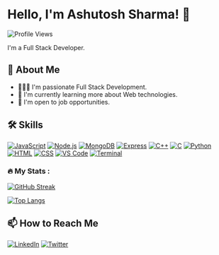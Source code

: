 # Hello, I'm Ashutosh Sharma! 👋

![Profile Views](https://komarev.com/ghpvc/?username=Hackintosh-02)

I'm a Full Stack Developer.

## 🚀 About Me

- 👨🏻‍💻 I'm passionate Full Stack Development.
- 🌱 I'm currently learning more about Web technologies.
- 💼 I'm open to job opportunities.

## 🛠️ Skills

[![JavaScript](https://img.shields.io/badge/-JavaScript-black?style=flat&logo=javascript&link=https://github.com/Hackintosh-02)](https://github.com/Hackintosh-02)
[![Node.js](https://img.shields.io/badge/-Node.js-black?style=flat&logo=node.js&link=https://github.com/Hackintosh-02)](https://github.com/Hackintosh-02)
[![MongoDB](https://img.shields.io/badge/-MongoDB-black?style=flat&logo=mongodb&link=https://github.com/Hackintosh-02)](https://github.com/Hackintosh-02)
[![Express](https://img.shields.io/badge/-Express-black?style=flat&logo=express&link=https://github.com/Hackintosh-02)](https://github.com/Hackintosh-02)
[![C++](https://img.shields.io/badge/-C++-black?style=flat&logo=c%2B%2B&link=https://github.com/Hackintosh-02)](https://github.com/Hackintosh-02)
[![C](https://img.shields.io/badge/-C-black?style=flat&logo=c&link=https://github.com/Hackintosh-02)](https://github.com/Hackintosh-02)
[![Python](https://img.shields.io/badge/-Python-black?style=flat&logo=python&link=https://github.com/Hackintosh-02)](https://github.com/Hackintosh-02)
[![HTML](https://img.shields.io/badge/-HTML-black?style=flat&logo=html5&link=https://github.com/Hackintosh-02)](https://github.com/Hackintosh-02)
[![CSS](https://img.shields.io/badge/-CSS-black?style=flat&logo=css3&link=https://github.com/Hackintosh-02)](https://github.com/Hackintosh-02)
[![VS Code](https://img.shields.io/badge/-VS_Code-black?style=flat&logo=visual-studio-code&link=https://github.com/Hackintosh-02)](https://github.com/Hackintosh-02)
[![Terminal](https://img.shields.io/badge/-Terminal-black?style=flat&logo=windows-terminal&link=https://github.com/Hackintosh-02)](https://github.com/Hackintosh-02)




### :fire: My Stats :

[![GitHub Streak](http://github-readme-streak-stats.herokuapp.com?user=Hackintosh-02&theme=dark&background=000000)](https://git.io/streak-stats)

[![Top Langs](https://github-readme-stats.vercel.app/api/top-langs/?username=Hackintosh-02&layout=compact&theme=vision-friendly-dark)](https://github.com/anuraghazra/github-readme-stats)



## 📫 How to Reach Me

[![LinkedIn](https://img.shields.io/badge/-LinkedIn-blue?style=flat&logo=linkedin&link=https://www.linkedin.com/in/sahib-singh-b715b2207/)](https://www.linkedin.com/in/sahib-singh-b715b2207/)
[![Twitter](https://img.shields.io/badge/-Twitter-blue?style=flat&logo=twitter&link=https://twitter.com/Hackintosh-02)](https://twitter.com/Hackintosh-02)
